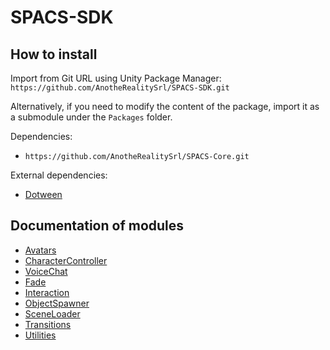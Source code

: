 # SPACS-SDK

## How to install

Import from Git URL using Unity Package Manager: `https://github.com/AnotheRealitySrl/SPACS-SDK.git`

Alternatively, if you need to modify the content of the package, import it as a submodule under the `Packages` folder.

Dependencies:

- `https://github.com/AnotheRealitySrl/SPACS-Core.git`

External dependencies:

- [Dotween](http://dotween.demigiant.com/)

## Documentation of modules

- [Avatars](../Avatars/Documentation~/index.md)
- [CharacterController](../CharacterController/Documentation~/index.md)
- [VoiceChat](../VoiceChat/Documentation~/index.md)
- [Fade](../Fade/Documentation~/index.md)
- [Interaction](../Interaction/Documentation~/index.md)
- [ObjectSpawner](../ObjectSpawner/Documentation~/index.md)
- [SceneLoader](../SceneLoader/Documentation~/index.md)
- [Transitions](../Transitions/Documentation~/index.md)
- [Utilities](../Utilities/Documentation~/index.md)
